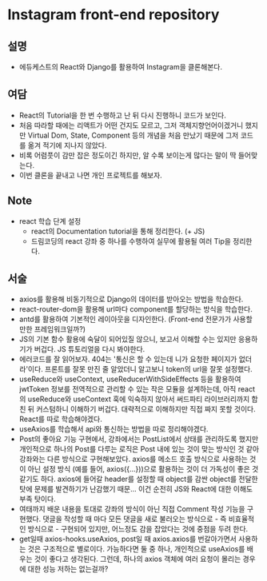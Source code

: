 # Instagram front-end repository

## 설명

- 에듀케스트의 React와 Django를 활용하여 Instagram을 클론해본다.

## 여담

- React의 Tutorial을 한 번 수행하고 난 뒤 다시 진행하니 코드가 보인다.
- 처음 따라할 때에는 리액트가 어떤 건지도 모르고, 그저 객체지향언어이겠거니 했지만 Virtual Dom, State, Component 등의 개념을 처음 만났기 때문에 그저 코드를 옮겨 적기에 지나지 않았다.
- 비록 어렴풋이 감만 잡은 정도이긴 하지만, 알 수록 보이는게 많다는 말이 딱 들어맞는다.
- 이번 클론을 끝내고 나면 개인 프로젝트를 해보자.

## Note

- react 학습 단계 설정
  - react의 Documentation tutorial을 통해 정리한다. (+ JS)
  - 드림코딩의 react 강좌 중 하나를 수행하여 실무에 활용될 여러 Tip을 정리한다.

## 서술

- axios를 활용해 비동기적으로 Django의 데이터를 받아오는 방법을 학습한다.
- react-router-dom을 활용해 url마다 component를 할당하는 방식을 학습한다.
- antd를 활용하여 기본적인 레이아웃을 디자인한다. (Front-end 전문가가 사용할 만한 프레임워크일까?)
- JS의 기본 함수 활용에 숙달이 되어있질 않으니, 보고서 이해할 수는 있지만 응용하기가 버겁다. JS 튜토리얼을 다시 봐야한다.
- 에러코드를 잘 읽어보자. 404는 '통신은 할 수 있는데 니가 요청한 페이지가 없더라'이다. 프론트를 잘못 만진 줄 알았더니 알고보니 token의 url을 잘못 설정했다.
- useReduce와 useContext, useReducerWithSideEffects 등을 활용하여 jwtToken 정보를 전역적으로 관리할 수 있는 작은 모듈을 설계하는데, 아직 react의 useReduce와 useContext 훅에 익숙하지 않아서 써드파티 라이브러리까지 합친 뒤 커스텀하니 이해하기 버겁다. 대략적으로 이해하지만 직접 짜지 못할 것이다. React를 따로 학습해야겠다.
- useAxios를 학습해서 api와 통신하는 방법을 따로 정리해야겠다.
- Post의 좋아요 기능 구현에서, 강좌에서는 PostList에서 상태를 관리하도록 했지만 개인적으로 하나의 Post를 다루는 로직은 Post 내에 있는 것이 맞는 방식인 것 같아 강좌와는 다른 방식으로 구현해보았다. axios를 메소드 호출 방식으로 사용하는 것이 아닌 설정 방식 (예를 들어, axios({...}))으로 활용하는 것이 더 가독성이 좋은 것 같기도 하다. axios에 들어갈 header를 설정할 때 object를 감싼 object를 전달한 탓에 문제를 발견하기가 난감했기 때문... 이건 순전히 JS와 React에 대한 이해도 부족 탓이다.
- 여태까지 배운 내용을 토대로 강좌의 방식이 아닌 직접 Comment 작성 기능을 구현했다. 댓글을 작성할 때 마다 모든 댓글을 새로 불러오는 방식으로 - 즉 비효율적인 방식으로 - 구현되어 있지만, 어느정도 감을 잡았다는 것에 중점을 두려 한다.
- get일때 axios-hooks.useAxios, post일 때 axios.axios를 번갈아가면서 사용하는 것은 구조적으로 별로이다. 가능하다면 둘 중 하나, 개인적으로 useAxios를 배우는 것이 좋다고 생각된다. 그런데, 하나의 axios 객체에 여러 요청이 몰리는 경우에 대한 성능 저하는 없는걸까?

